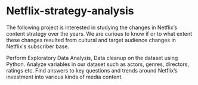 # Netflix-strategy-analysis
The following project is interested in studying the changes in Netflix’s content strategy over the years. We are curious to know if or to what extent these changes resulted from cultural and target audience changes in Netflix's subscriber base.

Perform Exploratory Data Analysis, Data cleanup on the dataset using Python.
Analyze variables in our dataset such as actors, genres, directors, ratings etc.
Find answers to key questions and trends around Netflix’s investment into various kinds of media content.
